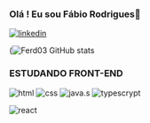 ### Olá ! Eu sou Fábio Rodrigues👋 
[![linkedin](https://img.shields.io/badge/LinkedIn-0077B5?style=for-the-badge&logo=linkedin&logoColor=white)](https://www.linkedin.com/in/fabio-damasceno-027b05224/)

(![Ferd03 GitHub stats](https://github-readme-stats.vercel.app/api?username=Ferd03&theme=dark&show_icons=true)
### ESTUDANDO FRONT-END
![html](https://img.shields.io/badge/HTML5-E34F26?style=for-the-badge&logo=html5&logoColor=white)
![css](https://img.shields.io/badge/CSS3-1572B6?style=for-the-badge&logo=css3&logoColor=white)
![java.s](https://img.shields.io/badge/JavaScript-F7DF1E?style=for-the-badge&logo=javascript&logoColor=black)
![typescrypt](https://img.shields.io/badge/TypeScript-007ACC?style=for-the-badge&logo=typescript&logoColor=white)

![react](https://img.shields.io/badge/React-20232A?style=for-the-badge&logo=react&logoColor=61DAFB)
